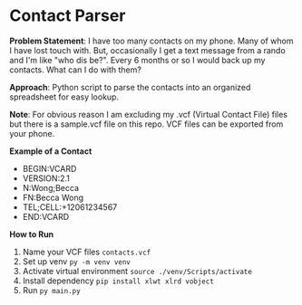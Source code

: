 # Contact Parser

**Problem Statement**: I have too many contacts on my phone. Many of whom I have lost touch with. But, occasionally I get a text message from a rando and I'm like "who dis be?". Every 6 months or so I would back up my contacts. What can I do with them?

**Approach**: Python script to parse the contacts into an organized spreadsheet for easy lookup.

**Note**: For obvious reason I am excluding my .vcf (Virtual Contact File) files but there is a sample.vcf file on this repo. VCF files can be exported from your phone.

**Example of a Contact**

- BEGIN:VCARD
- VERSION:2.1
- N:Wong;Becca
- FN:Becca Wong
- TEL;CELL:+12061234567
- END:VCARD

**How to Run**

1. Name your VCF files `contacts.vcf`
1. Set up venv `py -m venv venv`
1. Activate virtual environment `source ./venv/Scripts/activate`
1. Install dependency `pip install xlwt xlrd vobject`
1. Run `py main.py`